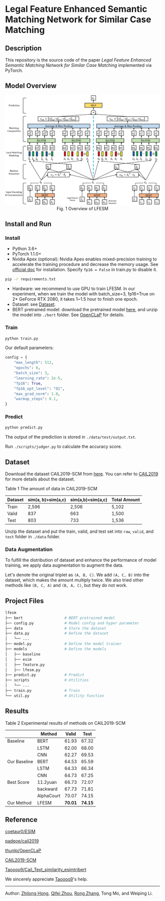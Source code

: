# Legal Feature Enhanced Semantic Matching Network for Similar Case Matching

## Description

This repository is the source code of the paper *Legal Feature Enhanced Semantic Matching Network for Similar Case Matching* implemented via PyTorch.

## Model Overview

<div align="center">
    <img src="doc/model.jpg" alt="Model"/>
    <span>Fig. 1 Overview of LFESM</span>
</div>

## Install and Run

### Install

* Python 3.6+
* PyTorch 1.1.0+
* Nvidia Apex (optional): Nvidia Apex enables mixed-precision training to accelerate the training procedure and decrease the memory usage. See [official doc](https://github.com/NVIDIA/apex) for installation. Specify `fp16 = False` in train.py to disable it.

```bash
pip -r requirements.txt
```

* Hardware: we recommend to use GPU to train LFESM. In our experiment, when we train the model with batch_size=3, fp16=True on 2\* GeForce RTX 2080, it takes 1~1.5 hour to finish one epoch.
* Dataset: see [Dataset](#dataset).
* BERT pretrained model: download the pretrained model [here](https://thunlp.s3.cn-north-1.amazonaws.com.cn/plm/ms.zip), and unzip the model into `./bert` folder. See [OpenCLaP](https://github.com/thunlp/OpenCLaP) for details.

### Train

```bash
python train.py
```

Our default parameters:

```python
config = {
    "max_length": 512,
    "epochs": 6,
    "batch_size": 3,
    "learning_rate": 2e-5,
    "fp16": True,
    "fp16_opt_level": "O1",
    "max_grad_norm": 1.0,
    "warmup_steps": 0.1,
}
```

### Predict

```bash
python predict.py
```

The output of the prediction is stored in `./data/test/output.txt`.

Run `./scripts/judger.py` to calculate the accuracy score.

## Dataset

Download the dataset CAIL2019-SCM from [here](https://cail.oss-cn-qingdao.aliyuncs.com/cail2019/CAIL2019-SCM.zip). You can refer to [CAIL2019](https://github.com/china-ai-law-challenge/CAIL2019/tree/master/scm) for more details about the dataset.

Table 1 The amount of data in CAIL2019-SCM

| Dataset | sim(a, b)>sim(a,c)​ | sim(a,b)<sim(a,c)​ | Total Amount |
| ------- | ------------------ | ----------------- | ------------ |
| Train   | 2,596              | 2,506             | 5,102        |
| Valid   | 837                | 663               | 1,500        |
| Test    | 803                | 733               | 1,536        |

Unzip the dataset and put the train, valid, and test set into `raw`, `valid`, and `test` folder in `./data` folder.

### Data Augmentation

To fulfill the distribution of dataset and enhance the performance of model training, we apply data augmentation to augment the data. 

Let's denote the original triplet as `(A, B, C)`. We add `(A, C, B)` into the dataset, which makes the amount multiply twice. We also tried other methods like `(B, C, A)` and `(B, A, C)`, but they do not work.

## Project Files

```bash
lfesm
├── bert                   # BERT pretrained model
├── config.py              # Model config and hyper parameter
├── data                   # Store the dataset
├── data.py                # Define the dataset
│   └── ...
├── model.py               # Define the model trainer
├── models                 # Define the models
│   ├── baseline
│   ├── esim
│   ├── feature.py
│   ├── lfesm.py
├── predict.py             # Predict
├── scripts	               # Utilities
│   └── ...
├── train.py               # Train
└── util.py                # Utility function
```

## Results

Table 2 Experimental results of methods on CAIL2019-SCM

|              | Method     | Valid     | Test      |
| ------------ | ---------- | --------- | --------- |
| Baseline     | BERT       | 61.93     | 67.32     |
|              | LSTM       | 62.00     | 68.00     |
|              | CNN        | 62.27     | 69.53     |
| Our Baseline | BERT       | 64.53     | 65.59     |
|              | LSTM       | 64.33     | 66.34     |
|              | CNN        | 64.73     | 67.25     |
| Best Score   | 11.2yuan   | 66.73     | 72.07     |
|              | backward   | 67.73     | 71.81     |
|              | AlphaCourt | 70.07     | 74.15     |
| Our Method   | LFESM      | **70.01** | **74.15** |

## Reference

[coetaur0/ESIM](https://github.com/coetaur0/ESIM)

[padeoe/cail2019](https://github.com/padeoe/cail2019)

[thunlp/OpenCLaP](https://github.com/thunlp/OpenCLaP)

[CAIL2019-SCM](https://github.com/china-ai-law-challenge/CAIL2019/tree/master/scm)

[Taoooo9/Cail_Text_similarity_esimtribert](https://github.com/Taoooo9/Cail_Text_similarity_esimtribert)

We sincerely appreciate [Taoooo9](https://github.com/Taoooo9)'s help.

---

Author: [Zhilong Hong](https://github.com/Thesharing), [Qifei Zhou](https://github.com/Mrzhouqifei), [Rong Zhang](https://github.com/rzhangpku), Tong Mo, and Weiping Li.
